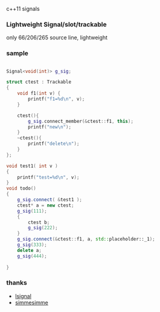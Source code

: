 c++11 signals
### Lightweight Signal/slot/trackable

only 66/206/265 source line, lightweight


### sample

```cpp

Signal<void(int)> g_sig;

struct ctest : Trackable
{
    void f1(int v) {
		printf("f1=%d\n", v);
	}

	ctest(){
		g_sig.connect_member(&ctest::f1, this);
		printf("new\n");
	}
	~ctest(){
		printf("delete\n");
	}
};

void test1( int v )
{
	printf("test=%d\n", v);
}
void todo()
{
	g_sig.connect( &test1 );
	ctest* a = new ctest;
	g_sig(111);
	{
		ctest b;
		g_sig(222);
	}
	g_sig.connect(&ctest::f1, a, std::placeholder::_1);
	g_sig(333);
	delete a;
	g_sig(444);
	
}

```

### thanks

* [lsignal](https://github.com/cpp11nullptr/lsignal) 
* [simmesimme](http://simmesimme.github.io/tutorials/2015/09/20/signal-slot) 
